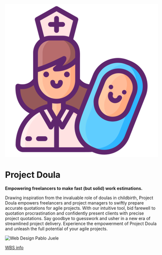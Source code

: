 ![Doula](/public/midwife.png)

# Project Doula
**Empowering freelancers to make fast (but solid) work estimations.**
   
Drawing inspiration from the invaluable role of doulas in childbirth, Project Doula empowers freelancers and project managers to swiftly prepare accurate quotations for agile projects. With our intuitive tool, bid farewell to quotation procrastination and confidently present clients with precise project quotations. Say goodbye to guesswork and usher in a new era of streamlined project delivery. Experience the empowerment of Project Doula and unleash the full potential of your agile projects.

![Web Design Pablo Juele](https://res.cloudinary.com/aguarapope/image/upload/c_scale,q_auto,w_100/v1657237785/website/pjuele/web_design_pablo_juele.jpg)


[WBS info](https://www.workbreakdownstructure.com/)